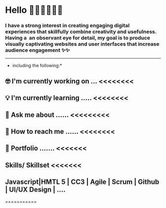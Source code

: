 # Hello 👋🏾👋🏾👋🏾
### I have a strong interest in creating engaging digital experiences that skillfully combine creativity and usefulness. Having a  an observant eye for detail, my goal is to produce visually captivating websites and user interfaces that increase audience engagement ✨✨
-------------------------------
* including the following:*
## 🤓 I'm currently working on ...  <<<<<<<<
## 💡 I'm currently learning ..... <<<<<<<<
## 💭 Ask me about ......         <<<<<<<<<
## 📨 How to reach me ......      <<<<<<<<
## 📁 Portfolio .......            <<<<<<<
## Skills/ Skillset                <<<<<<<
## Javascript|HMTL 5 | CC3 | Agile | Scrum | Github | UI/UX Design | ....
===========
